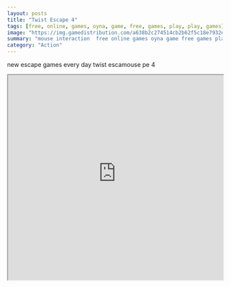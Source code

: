 ```yaml
---
layout: posts
title: "Twist Escape 4"
tags: [free, online, games, oyna, game, free, games, play, play, games]
image: "https://img.gamedistribution.com/a638b2c274514cb2b62f5c18e7932e6d.jpg"
summary: "mouse interaction  free online games oyna game free games play play games"
category: "Action"
---
```


new escape games every day twist escamouse pe 4

<iframe width="100%" height="480px;" src="https://flash.gamedistribution.com?game=a638b2c274514cb2b62f5c18e7932e6d"></iframe>